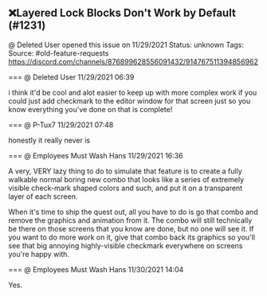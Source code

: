 ## ❌Layered Lock Blocks Don't Work by Default (#1231)
@ Deleted User opened this issue on 11/29/2021
Status: unknown
Tags: 
Source: #old-feature-requests https://discord.com/channels/876899628556091432/914767511394856962


=== @ Deleted User 11/29/2021 06:39

i think it'd be cool and alot easier to keep up with more complex work if you could just add checkmark to the editor window for that screen just so you know everything you've done on that is complete!

=== @ P-Tux7 11/29/2021 07:48

honestly it really never is

=== @ Employees Must Wash Hans 11/29/2021 16:36

A very, VERY lazy thing to do to simulate that feature is to create a fully walkable normal boring new combo that looks like a series of extremely visible check-mark shaped colors and such, and put it on a transparent layer of each screen.

When it's time to ship the quest out, all you have to do is go that combo and remove the graphics and animation from it.  The combo will still technically be there on those screens that you know are done, but no one will see it.  If you want to do more work on it, give that combo back its graphics so you'll see that big annoying highly-visible checkmark everywhere on screens you're happy with.

=== @ Employees Must Wash Hans 11/30/2021 14:04

Yes.
